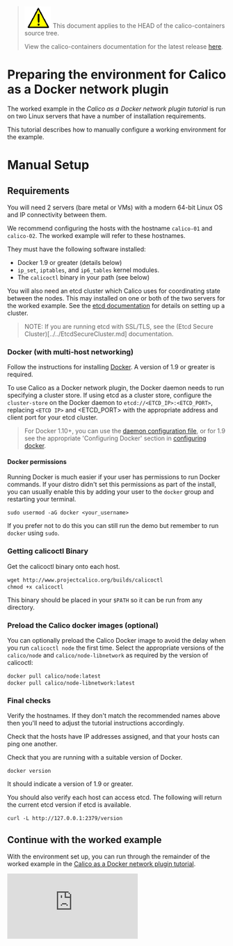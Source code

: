 <!--- master only -->
> ![warning](../../images/warning.png) This document applies to the HEAD of the calico-containers source tree.
>
> View the calico-containers documentation for the latest release [here](https://github.com/projectcalico/calico-containers/blob/v0.21.0/README.md).
<!--- else
> You are viewing the calico-containers documentation for release **release**.
<!--- end of master only -->

# Preparing the environment for Calico as a Docker network plugin

The worked example in the _Calico as a Docker network plugin tutorial_ is run
on two Linux servers that have a number of installation requirements.

This tutorial describes how to manually configure a working environment for
the example.

# Manual Setup

## Requirements

You will need 2 servers (bare metal or VMs) with a  modern 64-bit Linux OS
and IP connectivity between them.

We recommend configuring the hosts with the hostname `calico-01` and
`calico-02`.  The worked example will refer to these hostnames.

They must have the following software installed:
- Docker 1.9 or greater (details below)
- `ip_set`, `iptables`, and `ip6_tables` kernel modules.
-  The `calicoctl` binary in your path (see below)

You will also need an etcd cluster which Calico uses for coordinating state
between the nodes.  This may installed on one or both of the two servers for
the worked example.  See the [etcd documentation][etcd] for details on setting
up a cluster.

> NOTE: If you are running etcd with SSL/TLS, see the (Etcd Secure Cluster)[../../EtcdSecureCluster.md]
> documentation.

### Docker (with multi-host networking)

Follow the instructions for installing [Docker][docker].  A version of 1.9 or
greater is required.

To use Calico as a Docker network plugin, the Docker daemon
needs to run specifying a cluster store.  If using etcd as a cluster store,
configure the `cluster-store` on the Docker daemon to `etcd://<ETCD_IP>:<ETCD_PORT>`,
replacing `<ETCD IP>` and <ETCD_PORT> with the appropriate address and client
port for your etcd cluster.

> For Docker 1.10+, you can use the [daemon configuration file][daemon-config-file],
> or for 1.9 see the appropriate 'Configuring Docker' section in [configuring docker][configuring-docker-1.9].

#### Docker permissions

Running Docker is much easier if your user has permissions to run Docker
commands. If your distro didn't set this permissions as part of the install,
you can usually enable this by adding your user to the `docker` group and
restarting your terminal.

    sudo usermod -aG docker <your_username>

If you prefer not to do this you can still run the demo but remember to run
`docker` using `sudo`.

### Getting calicoctl Binary

Get the calicoctl binary onto each host.

	wget http://www.projectcalico.org/builds/calicoctl
	chmod +x calicoctl

This binary should be placed in your `$PATH` so it can be run from any
directory.

### Preload the Calico docker images (optional)

You can optionally preload the Calico Docker image to avoid the delay when you
run `calicoctl node` the first time.  Select the appropriate versions of the
`calico/node` and `calico/node-libnetwork` as required by the version of
calicoctl:

    docker pull calico/node:latest
    docker pull calico/node-libnetwork:latest

### Final checks

Verify the hostnames.  If they don't match the recommended names above then
you'll need to adjust the tutorial instructions accordingly.

Check that the hosts have IP addresses assigned, and that your hosts can ping
one another.

Check that you are running with a suitable version of Docker.

    docker version

It should indicate a version of 1.9 or greater.

You should also verify each host can access etcd.  The following will return
the current etcd version if etcd is available.

    curl -L http://127.0.0.1:2379/version

## Continue with the worked example

With the environment set up, you can run through the remainder of the worked
example in the [Calico as a Docker network plugin tutorial](README.md).

[etcd]: https://coreos.com/etcd/docs/latest/
[calico-releases]: https://github.com/projectcalico/calico-containers/releases/
[docker]: https://docs.docker.com/installation/
[daemon-config-file]: https://docs.docker.com/engine/reference/commandline/dockerd/#/daemon-configuration-file
[configuring-docker-1.9]: https://docs.docker.com/v1.9/engine/articles/configuring/

[![Analytics](https://calico-ga-beacon.appspot.com/UA-52125893-3/calico-containers/docs/calico-with-docker/docker-network-plugin/ManualSetup.md?pixel)](https://github.com/igrigorik/ga-beacon)
